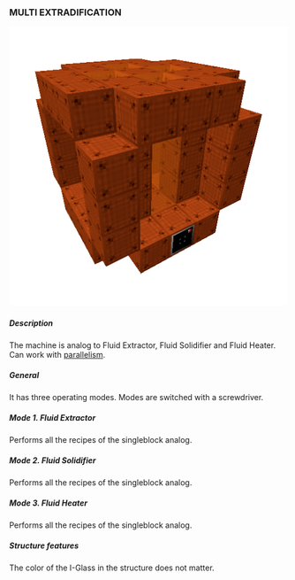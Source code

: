### MULTI EXTRADIFICATION

![LOGO](media/gregtech/ParExtraDi.png)

##### Description

The machine is analog to Fluid Extractor, Fluid Solidifier and Fluid Heater. Can work with [parallelism](#/mechanics#parallelism).

##### General

It has three operating modes. Modes are switched with a screwdriver.

##### Mode 1. Fluid Extractor

Performs all the recipes of the singleblock analog.

##### Mode 2. Fluid Solidifier

Performs all the recipes of the singleblock analog.

##### Mode 3. Fluid Heater

Performs all the recipes of the singleblock analog.

##### Structure features

The color of the I-Glass in the structure does not matter.

